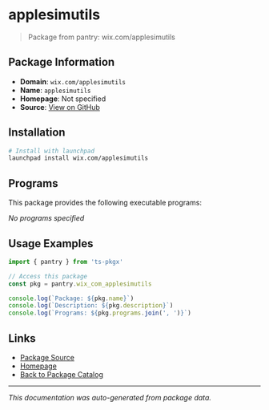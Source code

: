 # applesimutils

> Package from pantry: wix.com/applesimutils

## Package Information

- **Domain**: `wix.com/applesimutils`
- **Name**: `applesimutils`
- **Homepage**: Not specified
- **Source**: [View on GitHub](https://github.com/pkgxdev/pantry/tree/main/projects/wix.com/applesimutils/package.yml)

## Installation

```bash
# Install with launchpad
launchpad install wix.com/applesimutils
```

## Programs

This package provides the following executable programs:

*No programs specified*

## Usage Examples

```typescript
import { pantry } from 'ts-pkgx'

// Access this package
const pkg = pantry.wix_com_applesimutils

console.log(`Package: ${pkg.name}`)
console.log(`Description: ${pkg.description}`)
console.log(`Programs: ${pkg.programs.join(', ')}`)
```

## Links

- [Package Source](https://github.com/pkgxdev/pantry/tree/main/projects/wix.com/applesimutils/package.yml)
- [Homepage](#)
- [Back to Package Catalog](../package-catalog.md)

---

*This documentation was auto-generated from package data.*
